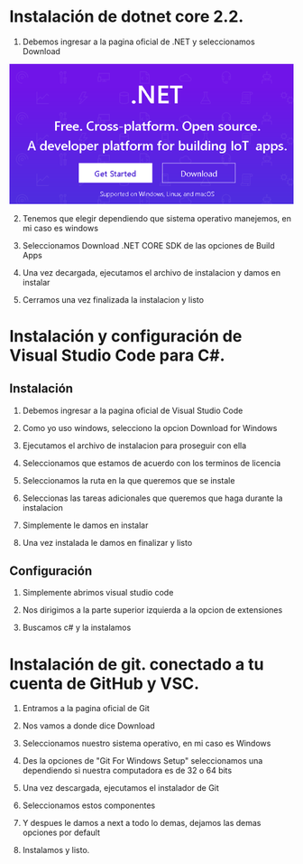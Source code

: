 # Instalación de dotnet core 2.2.

1) Debemos ingresar a la pagina oficial de .NET y seleccionamos Download

![alt text](https://github.com/CesarHLR/POO/blob/master/Imagenes/.NET.png)

2) Tenemos que elegir dependiendo que sistema operativo manejemos, en mi caso es windows

3) Seleccionamos Download .NET CORE SDK de las opciones de Build Apps

4) Una vez decargada, ejecutamos el archivo de instalacion y damos en instalar

5) Cerramos una vez finalizada la instalacion y listo

# Instalación y configuración de Visual Studio Code para C#.

## Instalación

1) Debemos ingresar a la pagina oficial de Visual Studio Code

2) Como yo uso windows, selecciono la opcion Download for Windows

3) Ejecutamos el archivo de instalacion para proseguir con ella

4) Seleccionamos que estamos de acuerdo con los terminos de licencia

5) Seleccionamos la ruta en la que queremos que se instale

5) Seleccionas las tareas adicionales que queremos que haga durante la instalacion

6) Simplemente le damos en instalar

7) Una vez instalada le damos en finalizar y listo

## Configuración

1) Simplemente abrimos visual studio code

2) Nos dirigimos a la parte superior izquierda a la opcion de extensiones

3) Buscamos c# y la instalamos

# Instalación de git. conectado a tu cuenta de GitHub y VSC.

1) Entramos a la pagina oficial de Git

2) Nos vamos a donde dice Download

3) Seleccionamos nuestro sistema operativo, en mi caso es Windows

4) Des la opciones de "Git For Windows Setup" seleccionamos una dependiendo si nuestra computadora es de 32 o 64 bits

5) Una vez descargada, ejecutamos el instalador de Git

6) Seleccionamos estos componentes

7) Y despues le damos a next a todo lo demas, dejamos las demas opciones por default

8) Instalamos y listo.












